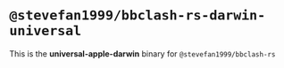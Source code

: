 # `@stevefan1999/bbclash-rs-darwin-universal`

This is the **universal-apple-darwin** binary for `@stevefan1999/bbclash-rs`
